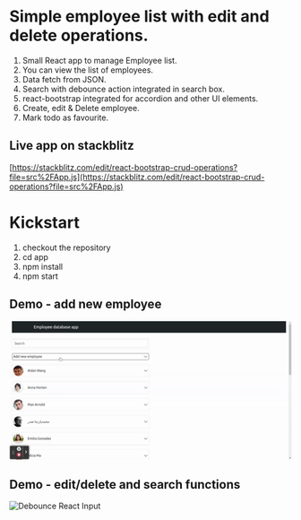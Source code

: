 # Simple employee list with edit and delete operations.
1. Small React app to manage Employee list. <br />
2. You can view the list of employees. <br />
3. Data fetch from JSON.<br />
4. Search with debounce action integrated in search box.<br />
5. react-bootstrap integrated for accordion and other UI elements. <br />
6. Create, edit & Delete employee. <br />
7. Mark todo as favourite. 

## Live app on stackblitz<br/>
[https://stackblitz.com/edit/react-bootstrap-crud-operations?file=src%2FApp.js](https://stackblitz.com/edit/react-bootstrap-crud-operations?file=src%2FApp.js)

# Kickstart
1. checkout the repository
2. cd app
3. npm install
4. npm start

## Demo - add new employee
![Debounce React Input](./app/create-new.gif)

## Demo - edit/delete and search functions
![Debounce React Input](./app/main-app.gif)
